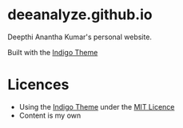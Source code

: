 # deeanalyze.github.io

Deepthi Anantha Kumar's personal website.

Built with the [Indigo Theme](http://koppl.in/indigo/) 

# Licences

* Using the [Indigo Theme](https://github.com/sergiokopplin/indigo) under the [MIT Licence](https://kopplin.mit-license.org/)
* Content is my own